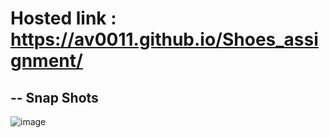 #  Hosted link : https://av0011.github.io/Shoes_assignment/
--
Snap Shots
--
![image](https://github.com/Av0011/Shoes_assignment/assets/126654288/0d674c5d-ef5d-4789-aa9f-774bd74cb8ac)
